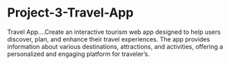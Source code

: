 # Project-3-Travel-App
Travel App....Create an interactive tourism web app designed to help users discover, plan, and enhance their travel experiences. The app provides information about various destinations, attractions, and activities, offering a personalized and engaging platform for traveler’s.
